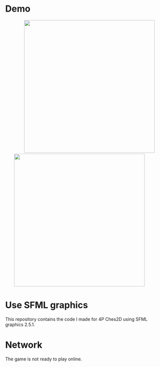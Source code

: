 
# Demo



&emsp;&emsp;&emsp;&emsp; <img src="https://j.gifs.com/x6zx6P.gif" alt="" width="415" height="420"> &emsp;&emsp;<img src="https://j.gifs.com/ywAym6.gif" alt="" width="415" height="420">

# Use SFML graphics
This repository contains the code I made for 4P Ches2D using SFML graphics 2.5.1.
# Network
The game is not ready to play online.


